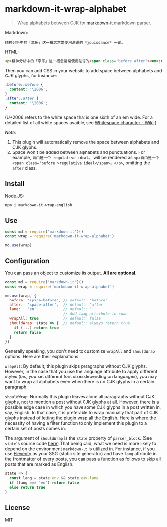 # markdown-it-wrap-alphabet

> Wrap alphabets between CJK for [markdown-it](https://github.com/markdown-it/markdown-it) markdown parser.

Markdown:
```
精神分析中的「享乐」这一概念常常使用法语的 *jouissance* 一词。
```
HTML:
```html
<p>精神分析中的「享乐」这一概念常常使用法语的<span class='before after'><em>jouissance</em></span>一词。</p>
```

Then you can add CSS in your website to add space between alphabets and CJK glyphs, for instance:
```css
.before::before {
  content: '\2006';
}
.after::after {
  content: '\2006';
}
```
(U+2006 refers to the white space that is one sixth of an em wide. For a detailed list of all white spaces avaible, see [Whitespace character - Wiki](https://en.wikipedia.org/wiki/Whitespace_character).)

_Note:_
1. This plugin will automatically remove the space between alphabets and CJK glyphs. 
2. Space won't be added between alphabets and punctuations. For example, `自由是一个 regulative ideal。` will be rendered as `<p>自由是一个<span class='before'>regulative ideal</span>。</p>`, omitting the `after` class.


## Install

Node.JS:

```bash
npm i markdown-it-wrap-english
```

## Use

```js
const md = require('markdown-it')()
const wrap = require('markdown-it-wrap-alphabet')

md.use(wrap)
```

## Configuration

You can pass an object to customize its output. **All are optional.**
```js
const md = require('markdown-it')()
const wrap = require('markdown-it-wrap-alphabet')

md.use(wrap, {
  before: 'space-before', // default: 'before'
  after:  'space-after',  // default: 'after'
  lang:   'en'            // default: ''
                          // Add lang attribute to span
  wrapAll: true           // default: false
  shouldWrap: state => {  // default: always return true
    if (...) return true
    return false
  }
})
```

Generally speaking, you don't need to customize `wrapAll` and `shouldWrap` options. Here are their explanations:

`wrapAll`: By default, this plugin skips paragraphs without CJK glyphs. However, in the case that you use the language attribute to apply different styles (i.e., you set different font sizes depending on languages), you may want to wrap all alphabets even when there is no CJK glyphs in a certain paragraph.

`shouldWrap`: Normally this plugin leaves alone all paragraphs without CJK glyphs, not to mention a post without CJK glyphs at all. However, there is a possible edge case in which you have some CJK glyphs in a post written in, say, English. In that case, it is preferable to wrap manually that part of CJK glyphs instead of letting the plugin wrap all the English. Here is where the necessity of having a filter function to only implement this plugin to a certain set of posts comes in. 

The argument of `shouldWrap` is the `state` property of `parser_block`. (See `state`'s source code [here](https://github.com/markdown-it/markdown-it/blob/cbf639ab0fdd97b52202c3471ded2e2f0337a049/lib/rules_core/state_core.js)) That being said, what we need is more likely to depend on the environment `markdown-it` is utilized in. For instance, if you use [Eleventy](https://www.11ty.dev/) as your SSG (static site generator) and have `lang` attribute in the frontmatter of every posts, you can pass a function as follows to skip all posts that are marked as English.

```js
state => {
  const lang = state.env && state.env.lang
  if (lang === 'en') return false
  else return true
}
```

## License

[MIT](https://github.com/Alexs7zzh/markdown-it-wrap-english/blob/main/LICENSE)
